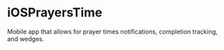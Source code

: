 # iOSPrayersTime
Mobile app that allows for prayer times notifications, completion tracking, and wedges.
